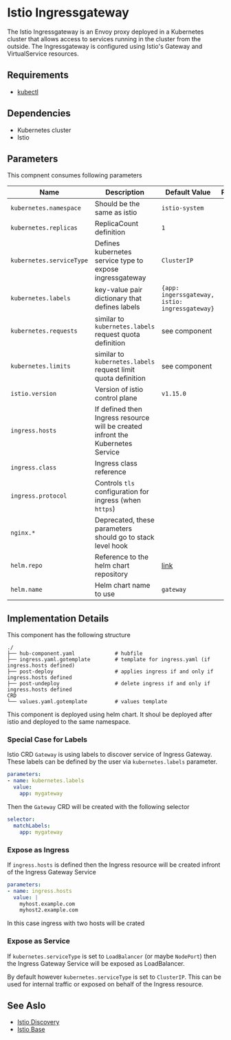 # Istio Ingressgateway

The Istio Ingressgateway is an Envoy proxy deployed in a Kubernetes cluster that allows access to services running in the cluster from the outside. The Ingressgateway is configured using Istio's Gateway and VirtualService resources.

## Requirements

* [kubectl](http://kubectl.docs.kubernetes.io)

## Dependencies

* Kubernetes cluster
* Istio

## Parameters

This compnent consumes following parameters

| Name      | Description | Default Value | Required
| --------- | ---------   | ---------     | :---: |
| `kubernetes.namespace` | Should be the same as istio  | `istio-system` | `x`
| `kubernetes.replicas` | ReplicaCount definition  | `1` | `x`
| `kubernetes.serviceType` | Defines kubernetes service type to expose ingressgateway | `ClusterIP` | `x`
| `kubernetes.labels` | key-value pair dictionary that defines labels | `{app: ingerssgateway, istio: ingressgateway}` | `x`
| `kubernetes.requests` | similar to `kubernetes.labels` request quota definition | see component | `x`
| `kubernetes.limits` | similar to `kubernetes.labels` request limit quota definition | see component | `x`
| `istio.version` | Version of istio control plane | `v1.15.0` | `x`
| `ingress.hosts` | If defined then Ingress resource will be created infront the Kubernetes Service |  | 
| `ingress.class` | Ingress class reference |  | 
| `ingress.protocol` | Controls `tls` configuration for ingress (when `https`) |  | 
| `nginx.*` | Deprecated, these parameters should go to stack  level hook |  | 
| `helm.repo` | Reference to the helm chart repository | [link](https://istio-release.storage.googleapis.com/charts) | `x`
| `helm.name` | Helm chart name to use | `gateway` | `x`

## Implementation Details

This component has the following structure

```text
./
├── hub-component.yaml             # hubfile
├── ingress.yaml.gotemplate        # template for ingress.yaml (if ingress.hosts defined)
├── post-deploy                    # applies ingress if and only if ingress.hosts defined 
├── post-undeploy                  # delete ingress if and only if ingress.hosts defined
CRD
└── values.yaml.gotemplate         # values template
```

This component is deployed using helm chart. It shoul be deployed after istio and deployed to the same namespace. 

### Special Case for Labels

Istio CRD `Gateway` is using labels to discover service of Ingress Gateway. These labels can be defined by the user via `kubernetes.labels` parameter.

```yaml
parameters:
- name: kubernetes.labels
  value:
    app: mygateway
```

Then the `Gateway` CRD will be created with the following selector

```yaml
selector:
  matchLabels:
    app: mygateway
```

### Expose as Ingress

If `ingress.hosts` is defined then the Ingress resource will be created infront of the Ingress Gateway Service

```yaml
parameters:
- name: ingress.hosts
  value: |
    myhost.example.com
    myhost2.example.com
```

In this case ingress with two hosts will be crated

### Expose as Service

If `kubernetes.serviceType` is set to `LoadBalancer` (or maybe `NodePort`) then the Ingress Gateway Service will be exposed as LoadBalancer.

By default however `kubernetes.serviceType` is set to `ClusterIP`. This can be used for internal traffic or exposed on behalf of the Ingress resource.

## See Aslo

* [Istio Discovery](https://github.com/epam/hub-kubeflow-components/tree/develop/istio-discovery)
* [Istio Base](https://github.com/epam/hub-kubeflow-components/tree/develop/istio-discovery)
